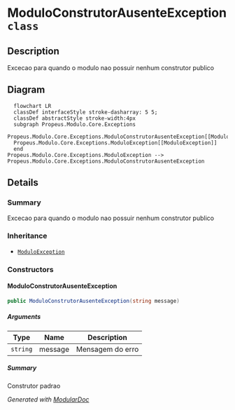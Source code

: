 # ModuloConstrutorAusenteException `class`

## Description
Excecao para quando o modulo nao possuir nenhum construtor publico

## Diagram
```mermaid
  flowchart LR
  classDef interfaceStyle stroke-dasharray: 5 5;
  classDef abstractStyle stroke-width:4px
  subgraph Propeus.Modulo.Core.Exceptions
  Propeus.Modulo.Core.Exceptions.ModuloConstrutorAusenteException[[ModuloConstrutorAusenteException]]
  Propeus.Modulo.Core.Exceptions.ModuloException[[ModuloException]]
  end
Propeus.Modulo.Core.Exceptions.ModuloException --> Propeus.Modulo.Core.Exceptions.ModuloConstrutorAusenteException
```

## Details
### Summary
Excecao para quando o modulo nao possuir nenhum construtor publico

### Inheritance
 - [
`ModuloException`
](./propeusmodulocoreexceptions-ModuloException.md)

### Constructors
#### ModuloConstrutorAusenteException
```csharp
public ModuloConstrutorAusenteException(string message)
```
##### Arguments
| Type | Name | Description |
| --- | --- | --- |
| `string` | message | Mensagem do erro |

##### Summary
Construtor padrao

*Generated with* [*ModularDoc*](https://github.com/hailstorm75/ModularDoc)
